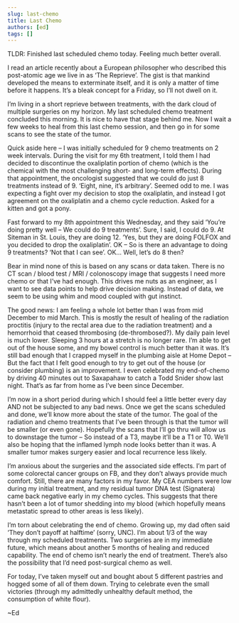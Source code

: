 ```yaml
---
slug: last-chemo
title: Last Chemo
authors: [ed]
tags: []
---
```


TLDR: Finished last scheduled chemo today. Feeling much better overall.

I read an article recently about a European philosopher who described this post-atomic age we live in as ‘The Reprieve’. The gist is that mankind developed the means to exterminate itself, and it is only a matter of time before it happens. It’s a bleak concept for a Friday, so I’ll not dwell on it.

<!-- truncate --> 

I’m living in a short reprieve between treatments, with the dark cloud of multiple surgeries on my horizon. My last scheduled chemo treatment concluded this morning. It is nice to have that stage behind me. Now I wait a few weeks to heal from this last chemo session, and then go in for some scans to see the state of the tumor.

Quick aside here – I was initially scheduled for 9 chemo treatments on 2 week intervals. During the visit for my 6th treatment, I told them I had decided to discontinue the oxaliplatin portion of chemo (which is the chemical with the most challenging short- and long-term effects). During that appointment, the oncologist suggested that we could do just 8 treatments instead of 9. ‘Eight, nine, it’s arbitrary’. Seemed odd to me. I was expecting a fight over my decision to stop the oxaliplatin, and instead I got agreement on the oxaliplatin and a chemo cycle reduction. Asked for a kitten and got a pony.

Fast forward to my 8th appointment this Wednesday, and they said ‘You’re doing pretty well – We could do 9 treatments’. Sure, I said, I could do 9. At Siteman in St. Louis, they are doing 12. ‘Yes, but they are doing FOLFOX and you decided to drop the oxaliplatin’. OK – So is there an advantage to doing 9 treatments? ‘Not that I can see’. OK… Well, let’s do 8 then?

Bear in mind none of this is based on any scans or data taken. There is no CT scan / blood test / MRI / colonoscopy image that suggests I need more chemo or that I’ve had enough. This drives me nuts as an engineer, as I want to see data points to help drive decision making. Instead of data, we seem to be using whim and mood coupled with gut instinct.

The good news: I am feeling a whole lot better than I was from mid December to mid March. This is mostly the result of healing of the radiation proctitis (injury to the rectal area due to the radiation treatment) and a hemorrhoid that ceased thrombosing (de-thrombosed?). My daily pain level is much lower. Sleeping 3 hours at a stretch is no longer rare. I’m able to get out of the house some, and my bowel control is much better than it was. It’s still bad enough that I crapped myself in the plumbing aisle at Home Depot – But the fact that I felt good enough to try to get out of the house (or consider plumbing) is an improvement. I even celebrated my end-of-chemo by driving 40 minutes out to Saxapahaw to catch a Todd Snider show last night. That’s as far from home as I’ve been since December.

I’m now in a short period during which I should feel a little better every day AND not be subjected to any bad news. Once we get the scans scheduled and done, we’ll know more about the state of the tumor. The goal of the radiation and chemo treatments that I’ve been through is that the tumor will be smaller (or even gone). Hopefully the scans that I’ll go thru will allow us to downstage the tumor – So instead of a T3, maybe it’ll be a T1 or T0. We’ll also be hoping that the inflamed lymph node looks better than it was. A smaller tumor makes surgery easier and local recurrence less likely.

I’m anxious about the surgeries and the associated side effects. I’m part of some colorectal cancer groups on FB, and they don’t always provide much comfort. Still, there are many factors in my favor. My CEA numbers were low during my initial treatment, and my residual tumor DNA test (Signatera) came back negative early in my chemo cycles. This suggests that there hasn’t been a lot of tumor shedding into my blood (which hopefully means metastatic spread to other areas is less likely).

I’m torn about celebrating the end of chemo. Growing up, my dad often said ‘They don’t payoff at halftime’ (sorry, UNC). I’m about 1/3 of the way through my scheduled treatments. Two surgeries are in my immediate future, which means about another 5 months of healing and reduced capability. The end of chemo isn’t nearly the end of treatment. There’s also the possibility that I’d need post-surgical chemo as well.

For today, I’ve taken myself out and bought about 5 different pastries and hogged some of all of them down. Trying to celebrate even the small victories (through my admittedly unhealthy default method, the consumption of white flour).

~Ed